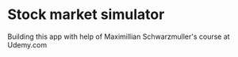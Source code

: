 # Stock market simulator

Building this app with help of Maximillian Schwarzmuller's course at Udemy.com
